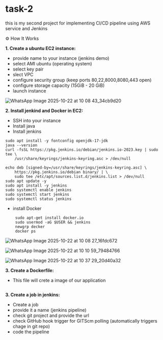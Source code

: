 # task-2
this is my second project for implementing CI/CD pipeline using AWS service and Jenkins

⚙️ How It Works 

**1. Create a ubuntu EC2 instance:**
- provide name to your instance (jenkins demo)
- select AMI ubuntu (operating system)
- select key pair
- slect VPC
- configure security group (keep ports 80,22,8000,8080,443 open)
- configure storage capacity (15GiB - 20 GiB)
- launch instance

![WhatsApp Image 2025-10-22 at 10 08 43_34cb9d20](https://github.com/user-attachments/assets/7b32e62f-59bc-49d5-b3d6-5112ef1d830a)


 **2. Install jenkind and Docker in EC2:**
 - SSH into your instance
 - Install java
 - Install jenkins

```
sudo apt install -y fontconfig openjdk-17-jdk
java --version
curl -fsSL https://pkg.jenkins.io/debian/jenkins.io-2023.key | sudo tee \
    /usr/share/keyrings/jenkins-keyring.asc > /dev/null

echo deb [signed-by=/usr/share/keyrings/jenkins-keyring.asc] \
    https://pkg.jenkins.io/debian binary/ | \
    sudo tee /etc/apt/sources.list.d/jenkins.list > /dev/null
sudo apt update -y
sudo apt install -y jenkins
sudo systemctl enable jenkins
sudo systemctl start jenkins
sudo systemctl status jenkins
```
 - install Docker
   ```
    sudo apt-get install docker.io
    sudo usermod -aG $USER && jenkins
    newgrp decker
    docker ps
   ```
![WhatsApp Image 2025-10-22 at 10 08 27_16fdc672](https://github.com/user-attachments/assets/38cfbc51-d2bc-4125-abfd-e8b54081c9f9)

![WhatsApp Image 2025-10-22 at 10 10 59_79484766](https://github.com/user-attachments/assets/08943f45-0acc-4822-99ed-339a2d80e9b1)

![WhatsApp Image 2025-10-22 at 10 37 29_20d40a32](https://github.com/user-attachments/assets/090ceb8c-3ee9-4d2f-8b4f-ebfd6c63ec6f)

**3. Create a Dockerfile:**
 - This file will crete a image of our application

   ```
   
   ```
 


**3. Create a job in jenkins:**
 - Create a job
 - provide it a name (jenkins pipeline)
 - check git project and provide the url
 - check GitHub hook trigger for GITScm polling (automatically triggers chage in git repo)
 - code the pipeline

